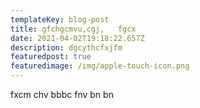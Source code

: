 ```yaml
---
templateKey: blog-post
title: gfchgcmvu,cgj,   fgcx
date: 2021-04-02T19:18:22.657Z
description: dgcythcfxjfm
featuredpost: true
featuredimage: /img/apple-touch-icon.png
---
```

fxcm chv bbbc fnv bn bn